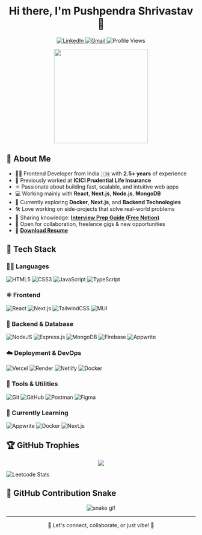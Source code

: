 <h1 align="center">Hi there, I'm Pushpendra Shrivastav 👋</h1>

<p align="center">
  <a href="https://www.linkedin.com/in/pushpendra-shrivastav/" target="_blank">
    <img src="https://img.shields.io/badge/LinkedIn-%230077B5.svg?style=for-the-badge&logo=linkedin&logoColor=white" alt="LinkedIn">
  </a>
  <a href="mailto:shrivastavsumit15@gmail.com">
    <img src="https://img.shields.io/badge/Gmail-D14836?style=for-the-badge&logo=gmail&logoColor=white" alt="Gmail">
  </a>
  <img src="https://komarev.com/ghpvc/?username=shrivastavpush&style=for-the-badge&color=blue" alt="Profile Views">
</p>

<p align="center">
  <img src="https://c.tenor.com/2fXbn6Xtt0UAAAAd/tenor.gif" width="250" />
</p>

## 🚀 About Me

- 👨‍💻 Frontend Developer from India 🇮🇳 with **2.5+ years** of experience
- 🏢 Previously worked at **ICICI Prudential Life Insurance**
- ⚛️ Passionate about building fast, scalable, and intuitive web apps
- 💻 Working mainly with **React**, **Next.js**, **Node.js**, **MongoDB**
- 🧠 Currently exploring **Docker**, **Next.js**, and **Backend Technologies**
- 🛠️ Love working on side-projects that solve real-world problems
- 📘 Sharing knowledge: [**Interview Prep Guide (Free Notion)**](https://ivy-nymphea-ace.notion.site/Interview-Questions-Web-Development-196cc45e46258047b900e1923d9b3d41?pvs=74)
- 🤝 Open for collaboration, freelance gigs & new opportunities
- 📄 [**Download Resume**](https://drive.google.com/file/d/1nQ8LRwFVyQ9_UQ6a-YRwNSTNn9FBovLC/view?usp=drive_link)

## 🧰 Tech Stack

### 👨‍💻 Languages

![HTML5](https://img.shields.io/badge/html5-e34f26?style=for-the-badge&logo=html5&logoColor=white)
![CSS3](https://img.shields.io/badge/css3-1572B6?style=for-the-badge&logo=css3&logoColor=white)
![JavaScript](https://img.shields.io/badge/javascript-F7DF1E?style=for-the-badge&logo=javascript&logoColor=black)
![TypeScript](https://img.shields.io/badge/typescript-3178C6?style=for-the-badge&logo=typescript&logoColor=white)

### ⚛️ Frontend

![React](https://img.shields.io/badge/react-20232a?style=for-the-badge&logo=react&logoColor=61DAFB)
![Next.js](https://img.shields.io/badge/next.js-black?style=for-the-badge&logo=next.js)
![TailwindCSS](https://img.shields.io/badge/tailwindcss-38B2AC?style=for-the-badge&logo=tailwind-css&logoColor=white)
![MUI](https://img.shields.io/badge/MUI-007FFF?style=for-the-badge&logo=mui&logoColor=white)

### 🔧 Backend & Database

![NodeJS](https://img.shields.io/badge/Node.js-339933?style=for-the-badge&logo=nodedotjs&logoColor=white)
![Express.js](https://img.shields.io/badge/express.js-%23404d59.svg?style=for-the-badge&logo=express&logoColor=%2361DAFB)
![MongoDB](https://img.shields.io/badge/MongoDB-4EA94B?style=for-the-badge&logo=mongodb&logoColor=white)
![Firebase](https://img.shields.io/badge/firebase-ffca28?style=for-the-badge&logo=firebase&logoColor=black)
![Appwrite](https://img.shields.io/badge/Appwrite-FD366E?style=for-the-badge&logo=appwrite&logoColor=white)

### ☁️ Deployment & DevOps

![Vercel](https://img.shields.io/badge/vercel-000000?style=for-the-badge&logo=vercel&logoColor=white)
![Render](https://img.shields.io/badge/render-46E3B7?style=for-the-badge&logo=render&logoColor=white)
![Netlify](https://img.shields.io/badge/netlify-00C7B7?style=for-the-badge&logo=netlify&logoColor=white)
![Docker](https://img.shields.io/badge/docker-2496ED?style=for-the-badge&logo=docker&logoColor=white)

### 🔧 Tools & Utilities

![Git](https://img.shields.io/badge/git-F05032?style=for-the-badge&logo=git&logoColor=white)
![GitHub](https://img.shields.io/badge/github-181717?style=for-the-badge&logo=github&logoColor=white)
![Postman](https://img.shields.io/badge/Postman-FF6C37?style=for-the-badge&logo=postman&logoColor=white)
![Figma](https://img.shields.io/badge/figma-%23F24E1E.svg?style=for-the-badge&logo=figma&logoColor=white)

### 🧠 Currently Learning

![Appwrite](https://img.shields.io/badge/Appwrite-FD366E?style=for-the-badge&logo=appwrite&logoColor=white)
![Docker](https://img.shields.io/badge/docker-2496ED?style=for-the-badge&logo=docker&logoColor=white)
![Next.js](https://img.shields.io/badge/Next.js-000000?style=for-the-badge&logo=nextdotjs&logoColor=white)

<!-- ## 📊 GitHub Stats

<p align="center">
  <img src="https://github-readme-streak-stats.herokuapp.com?user=shrivastavpush&theme=tokyonight&hide_border=true" alt="GitHub Streak Stats" />
</p> -->

## 🏆 GitHub Trophies

<p align="center">
  <img src="https://github-profile-trophy.vercel.app/?username=shrivastavpush&theme=tokyonight&margin-w=10&no-frame=true" />
</p>

<!-- ## 📘 Leetcode Stats -->

<!-- <p align="center"> -->
  <img src="https://leetcard.jacoblin.cool/shrivastavpush?theme=dark" alt="Leetcode Stats" />
<!-- </p> -->

## 🐍 GitHub Contribution Snake

<p align="center">
  <img src="https://github.com/shrivastavsumit/shrivastavsumit/blob/output/github-snake-dark.svg" alt="snake gif" />
</p>

---

<p align="center">💬 Let's connect, collaborate, or just vibe! 🚀</p>
